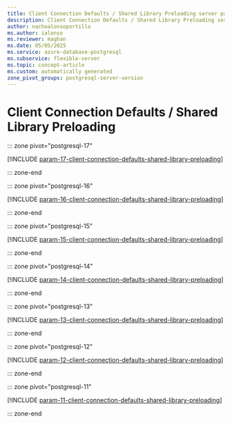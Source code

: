```yaml
---
title: Client Connection Defaults / Shared Library Preloading server parameters
description: Client Connection Defaults / Shared Library Preloading server parameters for Azure Database for PostgreSQL flexible server.
author: nachoalonsoportillo
ms.author: ialonso
ms.reviewer: maghan
ms.date: 05/05/2025
ms.service: azure-database-postgresql
ms.subservice: flexible-server
ms.topic: concept-article
ms.custom: automatically generated
zone_pivot_groups: postgresql-server-version
---
```

# Client Connection Defaults / Shared Library Preloading


::: zone pivot="postgresql-17"

[!INCLUDE [param-17-client-connection-defaults-shared-library-preloading](./includes/param-17-client-connection-defaults-shared-library-preloading.md)]

::: zone-end


::: zone pivot="postgresql-16"

[!INCLUDE [param-16-client-connection-defaults-shared-library-preloading](./includes/param-16-client-connection-defaults-shared-library-preloading.md)]

::: zone-end


::: zone pivot="postgresql-15"

[!INCLUDE [param-15-client-connection-defaults-shared-library-preloading](./includes/param-15-client-connection-defaults-shared-library-preloading.md)]

::: zone-end


::: zone pivot="postgresql-14"

[!INCLUDE [param-14-client-connection-defaults-shared-library-preloading](./includes/param-14-client-connection-defaults-shared-library-preloading.md)]

::: zone-end


::: zone pivot="postgresql-13"

[!INCLUDE [param-13-client-connection-defaults-shared-library-preloading](./includes/param-13-client-connection-defaults-shared-library-preloading.md)]

::: zone-end


::: zone pivot="postgresql-12"

[!INCLUDE [param-12-client-connection-defaults-shared-library-preloading](./includes/param-12-client-connection-defaults-shared-library-preloading.md)]

::: zone-end


::: zone pivot="postgresql-11"

[!INCLUDE [param-11-client-connection-defaults-shared-library-preloading](./includes/param-11-client-connection-defaults-shared-library-preloading.md)]

::: zone-end


